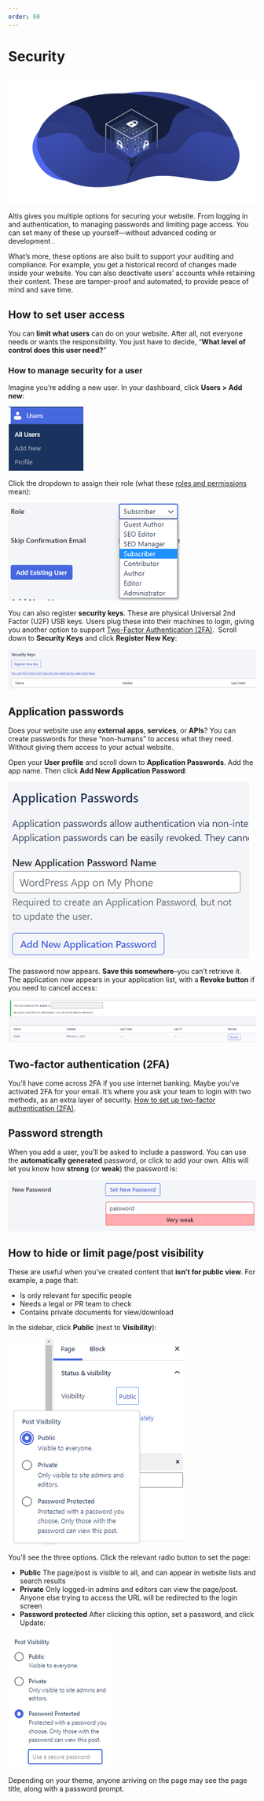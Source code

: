 ```yaml
---
order: 60
---
```


# Security

![](../assets/altis-header-15.png)

Altis gives you multiple options for securing your website. From logging in and authentication, to managing passwords and limiting page access. You can set many of these up yourself—without advanced coding or development . 

What’s more, these options are also built to support your auditing and compliance. For example, you get a historical record of changes made inside your website. You can also deactivate users’ accounts while retaining their content. These are tamper-proof and automated, to provide peace of mind and save time.

## How to set user access

You can **limit what users** can do on your website. After all, not everyone needs or wants the responsibility. You just have to decide, “**What level of control does this user need?**” 

### How to manage security for a user

Imagine you’re adding a new user. In your dashboard, click **Users > Add new**:

![](../assets/security-image4.png)

Click the dropdown to assign their role (what these [roles and permissions](../collaboration-and-users/roles-and-permissions.md) mean):

![](../assets/security-image7.png)

You can also register **security keys**. These are physical Universal 2nd Factor (U2F)
USB keys. Users plug these into their machines to login, giving you another option to support [Two-Factor Authentication (2FA)](two-factor-authentication.md). 
Scroll down to **Security Keys** and click **Register New Key**:

![](../assets/security-image8.png)

## Application passwords

Does your website use any **external apps**, **services**, or **APIs**? You can create passwords for these “non-humans” to access what they need. Without giving them access to your actual website. 

Open your **User profile** and scroll down to **Application Passwords**. Add the app name. Then click **Add New Application Password**:

![](../assets/security-image5.png)

The password now appears. **Save this somewhere**–you can’t retrieve it. The application now appears in your application list, with a **Revoke button** if you need to cancel access:

![](../assets/security-image1.png)

## Two-factor authentication (2FA)

You’ll have come across 2FA if you use internet banking. Maybe you’ve activated 2FA for your email. It’s where you ask your team to login with two methods, as an extra layer of security. [How to set up two-factor authentication (2FA)](two-factor-authentication.md).

## Password strength

When you add a user, you’ll be asked to include a password. You can use the **automatically generated** password, or click to add your own. Altis will let you know how **strong** (or **weak**) the password is:

![](../assets/security-image6.png)

## How to hide or limit page/post visibility

These are useful when you’ve created content that **isn’t for public view**. For example, a page that:

- Is only relevant for specific people
- Needs a legal or PR team to check
- Contains private documents for view/download

In the sidebar, click **Public** (next to **Visibility**):

![](../assets/security-image3.png)

You’ll see the three options. Click the relevant radio button to set the page:

- **Public**
    The page/post is visible to all, and can appear in website lists and search results
- **Private**
    Only logged-in admins and editors can view the page/post. Anyone else trying to access the URL will be redirected to the login screen
- **Password protected**
    After clicking this option, set a password, and click Update:

![](../assets/security-image2.png)

Depending on your theme, anyone arriving on the page may see the page title, along with a password prompt.
